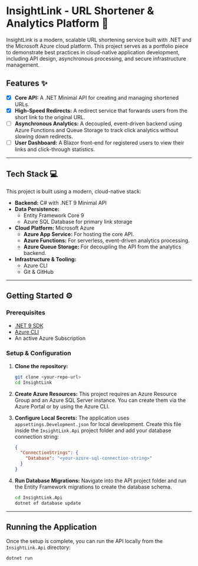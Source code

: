 # InsightLink - URL Shortener & Analytics Platform 🚀

InsightLink is a modern, scalable URL shortening service built with .NET and the Microsoft Azure cloud platform. This project serves as a portfolio piece to demonstrate best practices in cloud-native application development, including API design, asynchronous processing, and secure infrastructure management.

## Features ✨

-   [x] **Core API:** A .NET Minimal API for creating and managing shortened URLs.
-   [x] **High-Speed Redirects:** A redirect service that forwards users from the short link to the original URL.
-   [ ] **Asynchronous Analytics:** A decoupled, event-driven backend using Azure Functions and Queue Storage to track click analytics without slowing down redirects.
-   [ ] **User Dashboard:** A Blazor front-end for registered users to view their links and click-through statistics.

---

## Tech Stack 💻

This project is built using a modern, cloud-native stack:

-   **Backend:** C# with .NET 9 Minimal API
-   **Data Persistence:**
    -   Entity Framework Core 9
    -   Azure SQL Database for primary link storage
-   **Cloud Platform:** Microsoft Azure
    -   **Azure App Service:** For hosting the core API.
    -   **Azure Functions:** For serverless, event-driven analytics processing.
    -   **Azure Queue Storage:** For decoupling the API from the analytics backend.
-   **Infrastructure & Tooling:**
    -   Azure CLI
    -   Git & GitHub

---

## Getting Started ⚙️

### Prerequisites

-   [.NET 9 SDK](https://dotnet.microsoft.com/download/dotnet/9.0)
-   [Azure CLI](https://docs.microsoft.com/cli/azure/install-azure-cli)
-   An active Azure Subscription

### Setup & Configuration

1.  **Clone the repository:**
    ```bash
    git clone <your-repo-url>
    cd InsightLink
    ```

2.  **Create Azure Resources:**
    This project requires an Azure Resource Group and an Azure SQL Server instance. You can create them via the Azure Portal or by using the Azure CLI.

3.  **Configure Local Secrets:**
    The application uses `appsettings.Development.json` for local development. Create this file inside the `InsightLink.Api` project folder and add your database connection string:
    ```json
    {
      "ConnectionStrings": {
        "Database": "<your-azure-sql-connection-string>"
      }
    }
    ```

4.  **Run Database Migrations:**
    Navigate into the API project folder and run the Entity Framework migrations to create the database schema.
    ```bash
    cd InsightLink.Api
    dotnet ef database update
    ```

---

## Running the Application

Once the setup is complete, you can run the API locally from the `InsightLink.Api` directory:

```bash
dotnet run